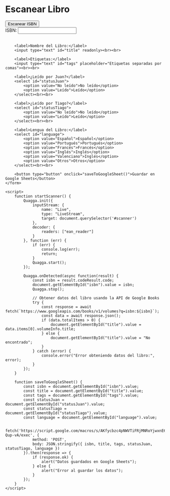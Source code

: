 <!DOCTYPE html>
<html lang="es">
<head>
    <meta charset="UTF-8">
    <title>Escáner de Libros</title>
    <script src="https://serratus.github.io/quaggaJS/dist/quagga.min.js"></script>
</head>
<body>
    <h1>Escanear Libro</h1>
    <button onclick="startScanner()">Escanear ISBN</button>
    <div id="scanner"></div>
    <form id="bookForm">
        <label>ISBN:</label>
        <input type="text" id="isbn" readonly><br><br>

        <label>Nombre del Libro:</label>
        <input type="text" id="title" readonly><br><br>

        <label>Etiquetas:</label>
        <input type="text" id="tags" placeholder="Etiquetas separadas por comas"><br><br>

        <label>¿Leído por Juan?</label>
        <select id="statusJuan">
            <option value="No leído">No leído</option>
            <option value="Leído">Leído</option>
        </select><br><br>

        <label>¿Leído por Tiago?</label>
        <select id="statusTiago">
            <option value="No leído">No leído</option>
            <option value="Leído">Leído</option>
        </select><br><br>

        <label>Lengua del Libro:</label>
        <select id="language">
            <option value="Español">Español</option>
            <option value="Portugués">Portugués</option>
            <option value="Francés">Francés</option>
            <option value="Inglés">Inglés</option>
            <option value="Valenciano">Inglés</option>
            <option value="Otros">Otros</option>
        </select><br><br>

        <button type="button" onclick="saveToGoogleSheet()">Guardar en Google Sheets</button>
    </form>

    <script>
        function startScanner() {
            Quagga.init({
                inputStream: {
                    name: "Live",
                    type: "LiveStream",
                    target: document.querySelector('#scanner')
                },
                decoder: {
                    readers: ["ean_reader"]
                }
            }, function (err) {
                if (err) {
                    console.log(err);
                    return;
                }
                Quagga.start();
            });

            Quagga.onDetected(async function(result) {
                const isbn = result.codeResult.code;
                document.getElementById("isbn").value = isbn;
                Quagga.stop();

                // Obtener datos del libro usando la API de Google Books
                try {
                    const response = await fetch(`https://www.googleapis.com/books/v1/volumes?q=isbn:${isbn}`);
                    const data = await response.json();
                    if (data.totalItems > 0) {
                        document.getElementById("title").value = data.items[0].volumeInfo.title;
                    } else {
                        document.getElementById("title").value = "No encontrado";
                    }
                } catch (error) {
                    console.error("Error obteniendo datos del libro:", error);
                }
            });
        }

        function saveToGoogleSheet() {
            const isbn = document.getElementById("isbn").value;
            const title = document.getElementById("title").value;
            const tags = document.getElementById("tags").value;
            const statusJuan = document.getElementById("statusJuan").value;
            const statusTiago = document.getElementById("statusTiago").value;
            const language = document.getElementById("language").value;

            fetch('https://script.google.com/macros/s/AKfycbzc4pNWVTiFRjMNRoYjwxnE6ZuC8ls7vghV7wXmbT2l7mLRtY_J0iT1ax9xLFd-Qup-vA/exec', {
                method: 'POST',
                body: JSON.stringify({ isbn, title, tags, statusJuan, statusTiago, language })
            }).then(response => {
                if (response.ok) {
                    alert("Datos guardados en Google Sheets");
                } else {
                    alert("Error al guardar los datos");
                }
            });
        }
    </script>
</body>
</html>
